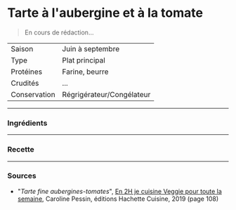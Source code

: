 # Tarte à l'aubergine et à la tomate

> En cours de rédaction...

| | |
|:---|:---|
| Saison | Juin à septembre |
| Type | Plat principal |
| Protéines | Farine, beurre |
| Crudités | ... |
| Conservation | Régrigérateur/Congélateur |

---

### Ingrédients


---

### Recette


---

### Sources

* "*Tarte fine aubergines-tomates*", [En 2H je cuisine Veggie pour toute la semaine](https://www.hachette-pratique.com/en-2h-je-cuisine-veggie-pour-toute-la-semaine-9782017059745), Caroline Pessin, éditions Hachette Cuisine, 2019 (page 108)
